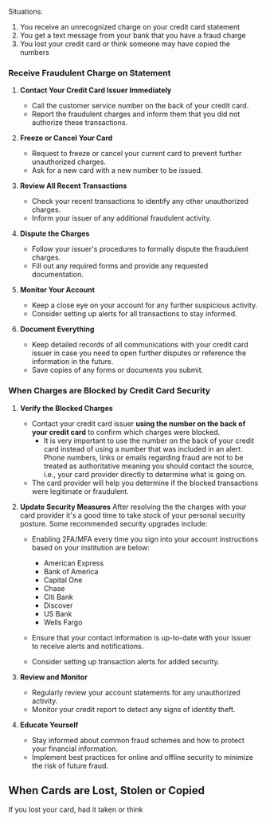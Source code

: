 Situations:
1. You receive an unrecognized charge on your credit card statement
2. You get a text message from your bank that you have a fraud charge
3. You lost your credit card or think someone may have copied the numbers

### Receive Fraudulent Charge on Statement

1. **Contact Your Credit Card Issuer Immediately**
    - Call the customer service number on the back of your credit card.
    - Report the fraudulent charges and inform them that you did not authorize these transactions.
2. **Freeze or Cancel Your Card**
    
    - Request to freeze or cancel your current card to prevent further unauthorized charges.
    - Ask for a new card with a new number to be issued.
3. **Review All Recent Transactions**
    
    - Check your recent transactions to identify any other unauthorized charges.
    - Inform your issuer of any additional fraudulent activity.
4. **Dispute the Charges**
    
    - Follow your issuer's procedures to formally dispute the fraudulent charges.
    - Fill out any required forms and provide any requested documentation.
5. **Monitor Your Account**
    
    - Keep a close eye on your account for any further suspicious activity.
    - Consider setting up alerts for all transactions to stay informed.
6. **Document Everything**
    - Keep detailed records of all communications with your credit card issuer in case you need to open further disputes or reference the information in the future.
    - Save copies of any forms or documents you submit.

### When Charges are Blocked by Credit Card Security

1. **Verify the Blocked Charges**
    
    - Contact your credit card issuer **using the number on the back of your credit card** to confirm which charges were blocked.
	    - It is very important to use the number on the back of your credit card instead of using a number that was included in an alert. Phone numbers, links or emails regarding fraud are not to be treated as authoritative meaning you should contact the source, i.e., your card provider directly to determine what is going on.
    - The card provider will help you determine if the blocked transactions were legitimate or fraudulent.
1. **Update Security Measures**
	After resolving the the charges with your card provider it's a good time to take stock of your personal security posture. Some recommended security upgrades include: 

	- Enabling 2FA/MFA every time you sign into your account instructions based on your institution are below:
		- American Express
		- Bank of America
		- Capital One
		- Chase
		- Citi Bank
		- Discover
		- US Bank
		- Wells Fargo


    - Ensure that your contact information is up-to-date with your issuer to receive alerts and notifications.
    - Consider setting up transaction alerts for added security.
5. **Review and Monitor**
    
    - Regularly review your account statements for any unauthorized activity.
    - Monitor your credit report to detect any signs of identity theft.
6. **Educate Yourself**
    
    - Stay informed about common fraud schemes and how to protect your financial information.
    - Implement best practices for online and offline security to minimize the risk of future fraud.

## When Cards are Lost, Stolen or Copied
If you lost your card, had it taken or think 